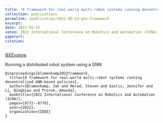 ```yaml
---
title: "A framework for real-world multi-robot systems running decentralized GNN-based policies"
collection: publications
permalink: /publication/2022-05-23-gnn-framework
excerpt: 
date: 2022-05-23
venue: 2022 International Conference on Robotics and Automation (ICRA)
paperurl: 
citation: 
---
```


[IEEExplore](https://ieeexplore.ieee.org/abstract/document/9811744)

Running a distributed robot system using a GNN

```
@inproceedings{blumenkamp2022framework,
  title={A framework for real-world multi-robot systems running decentralized GNN-based policies},
  author={Blumenkamp, Jan and Morad, Steven and Gielis, Jennifer and Li, Qingbiao and Prorok, Amanda},
  booktitle={2022 International Conference on Robotics and Automation (ICRA)},
  pages={8772--8778},
  year={2022},
  organization={IEEE}
}
```
